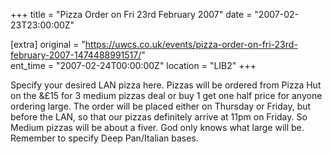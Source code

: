 +++
title = "Pizza Order on Fri 23rd February 2007"
date = "2007-02-23T23:00:00Z"

[extra]
original = "https://uwcs.co.uk/events/pizza-order-on-fri-23rd-february-2007-1474488991517/"    
ent_time = "2007-02-24T00:00:00Z"
location = "LIB2"
+++

Specify your desired LAN pizza here. Pizzas will be ordered from Pizza Hut on the &£15 for 3 medium pizzas deal or buy 1 get one half price for anyone ordering large. The order will be placed either on Thursday or Friday, but before the LAN, so that our pizzas definitely arrive at 11pm on Friday. So Medium pizzas will be about a fiver. God only knows what large will be. Remember to specify Deep Pan/Italian bases.

